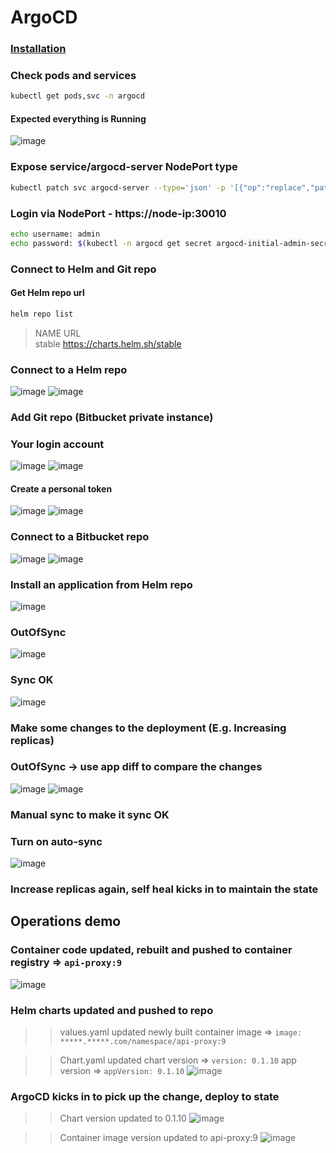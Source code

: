 # ArgoCD

### [Installation](https://github.com/argoproj/argo-cd/releases/latest)

### Check pods and services
```bash
kubectl get pods,svc -n argocd
```

#### Expected everything is Running
![image](https://user-images.githubusercontent.com/45472005/138026674-98de4868-fd3a-42a5-95c5-f3df0fad2560.png)

### Expose service/argocd-server NodePort type
```bash
kubectl patch svc argocd-server --type='json' -p '[{"op":"replace","path":"/spec/type","value":"NodePort"}]' -n argocd
```

### Login via NodePort - https://node-ip:30010
```bash
echo username: admin
echo password: $(kubectl -n argocd get secret argocd-initial-admin-secret -o jsonpath="{.data.password}" | base64 -d)
```

### Connect to Helm and Git repo

#### Get Helm repo url
```bash
helm repo list
```
> NAME            URL\
stable          https://charts.helm.sh/stable

### Connect to a Helm repo
![image](https://user-images.githubusercontent.com/45472005/138028279-ed90582f-1024-4902-b2bc-f36d83c07703.png)
![image](https://user-images.githubusercontent.com/45472005/138028351-304eed15-fd59-47b0-947b-796264764342.png)

### Add Git repo (Bitbucket private instance)

### Your login account
![image](https://user-images.githubusercontent.com/45472005/138028927-76423435-5a07-4f8b-a04d-649a68f026f4.png)
![image](https://user-images.githubusercontent.com/45472005/138029416-f90b2cdd-a2e7-4d3e-8ac1-b0389071094d.png)

#### Create a personal token
![image](https://user-images.githubusercontent.com/45472005/138029717-26beeaa2-0861-44f5-84da-65bfa44fe2cd.png)
![image](https://user-images.githubusercontent.com/45472005/138029793-84791309-a5fa-46d0-a360-a7338a74d3d5.png)

### Connect to a Bitbucket repo
![image](https://user-images.githubusercontent.com/45472005/138031496-284e8ee5-56d7-4be2-8846-5269159c6a47.png)
![image](https://user-images.githubusercontent.com/45472005/138031783-5a1b9c0d-54cf-4984-92fb-938eaa0f5ac9.png)

### Install an application from Helm repo
![image](https://user-images.githubusercontent.com/45472005/138240843-a4aee91d-e3f5-400a-94e7-b2a1e605a630.png)

### OutOfSync
![image](https://user-images.githubusercontent.com/45472005/138241563-e4b637e5-c8fa-412e-82d4-6ece742399d8.png)

### Sync OK
![image](https://user-images.githubusercontent.com/45472005/138241691-954f9770-71df-49f1-ae86-f91f9fd81062.png)

### Make some changes to the deployment (E.g. Increasing replicas)

### OutOfSync -> use app diff to compare the changes
![image](https://user-images.githubusercontent.com/45472005/138242555-c6193f0a-437b-4331-b81f-e50885edb5f1.png)
![image](https://user-images.githubusercontent.com/45472005/138243241-4ed02770-1c10-4024-9098-b0944038c0c6.png)

### Manual sync to make it sync OK

### Turn on auto-sync
![image](https://user-images.githubusercontent.com/45472005/138244088-f6a22cbb-1470-4235-9e8b-e5f1e39591a6.png)

### Increase replicas again, self heal kicks in to maintain the state

## Operations demo

### Container code updated, rebuilt and pushed to container registry => ```api-proxy:9```
![image](https://user-images.githubusercontent.com/45472005/138251968-45a4ab23-e425-41d4-9c92-4f300acc520f.png)

### Helm charts updated and pushed to repo
>> values.yaml updated newly built container image => ```image: *****.*****.com/namespace/api-proxy:9```

>> Chart.yaml updated chart version => ```version: 0.1.10``` app version => ```appVersion: 0.1.10```
![image](https://user-images.githubusercontent.com/45472005/138253015-db0f250f-f594-45aa-9ac9-954150c703bc.png)

### ArgoCD kicks in to pick up the change, deploy to state
>> Chart version updated to 0.1.10
![image](https://user-images.githubusercontent.com/45472005/138253652-5c1bba5d-6d90-4428-a00e-e80329efcd68.png)

>> Container image version updated to api-proxy:9
![image](https://user-images.githubusercontent.com/45472005/138253841-de929e85-19ac-4951-9c87-9550c95cdb2d.png)

